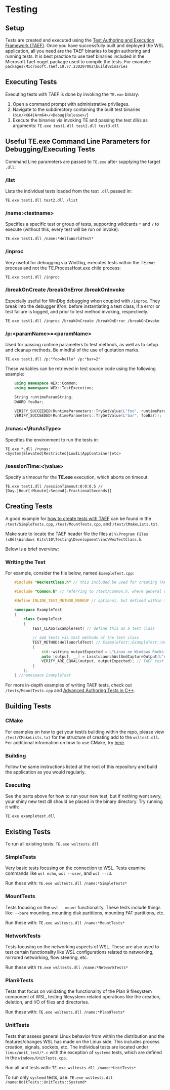 # Testing

## Setup

Tests are created and executed using the [Test Authoring and Execution Framework (TAEF)](https://docs.microsoft.com/windows-hardware/drivers/taef/). Once you have successfully built and deployed the WSL application, all you need are the TAEF binaries to begin authoring and running tests. It is best practice to use taef binaries included in the Microsoft.Taef nuget package used to compile the tests. For example: `packages\Microsoft.Taef.10.77.230207002\build\Binaries`

## Executing Tests

Executing tests with TAEF is done by invoking the `TE.exe` binary:

1. Open a command prompt with administrative privileges.
2. Navigate to the subdirectory containing the built test binaries (`bin/<X64|Arm64>/<Debug|Release>/`)
3. Execute the binaries via invoking TE and passing the test dll/s as arguments: `TE.exe test1.dll test2.dll test3.dll`

## Useful **TE.exe** Command Line Parameters for Debugging/Executing Tests

Command Line parameters are passed to `TE.exe` after supplying the target `.dll`:

### **/list**

Lists the individual tests loaded from the test `.dll` passed in:

`TE.exe test1.dll test2.dll /list`

### **/name:\<testname\>**

Specifies a specific test or group of tests, supporting wildcards `*` and `?` to execute (without this, every test will be run on invoke):

`TE.exe test1.dll /name:*HelloWorldTest*`

### **/inproc**

Very useful for debugging via WinDbg, executes tests within the TE.exe process and not the TE.ProcessHost.exe child process:

`TE.exe test1.dll /inproc`

### **/breakOnCreate /breakOnError /breakOnInvoke**

Especially useful for WinDbg debugging when coupled with `/inproc`. They break into the debugger if/on: before instantiating a test class, if a error or test failure is logged, and prior to test method invoking, respectively.

`TE.exe test1.dll /inproc /breakOnCreate /breakOnError /breakOnInvoke`

### **/p:\<paramName\>=\<paramName\>**

Used for passing runtime parameters to test methods, as well as to setup and cleanup methods. Be mindful of the use of quotation marks.

`TE.exe test1.dll /p:"foo=hello" /p:"bar=2"`

These variables can be retrieved in test source code using the following example:

```cpp
    using namespace WEX::Common;
    using namespace WEX::TestExecution;

    String runtimeParamString;
    DWORD fooBar;

    VERIFY_SUCCEEDED(RuntimeParameters::TryGetValue(L"foo", runtimeParamString));
    VERIFY_SUCCEEDED(RuntimeParameters::TryGetValue(L"bar", fooBar));
```

### **/runas:<\RunAsType\>**

Specifies the environment to run the tests in:

`TE.exe *.dll /runas:<System|Elevated|Restricted|LowIL|AppContainer|etc>`

### **/sessionTime:<\value\>**

Specify a timeout for the **TE.exe** execution, which aborts on timeout.

`TE.exe test1.dll /sessionTimeout:0:0:0.5 // [Day.]Hour[:Minute[:Second[.FractionalSeconds]]`

## Creating Tests

A good example for [how to create tests with TAEF](https://docs.microsoft.com/windows-hardware/drivers/taef/authoring-tests-in-c--) can be found in the `/test/SimpleTests.cpp`, `/test/MountTests.cpp`, and `/test/CMakeLists.txt`.

Make sure to locate the TAEF header file the files at `%\Program Files (x86)\Windows Kits\10\Testing\Development\inc\WexTestClass.h`.

Below is a brief overview:

### Writing the Test

For example, consider the file below, named `ExampleTest.cpp`:

```cpp
    #include "WexTestClass.h" // this included be used for creating TAEF tests classes

    #include "Common.h" // referring to /test/Common.h, where general utility functions for interacting with WSL in regards to testing reside

    #define INLINE_TEST_METHOD_MARKUP // optional, but defined within the directory cmake build instructions. this is the practice that the pre-existing tests use

    namespace ExampleTest
    {
        class ExampleTest
        {
            TEST_CLASS(ExampleTest) // define this as a test class

            // add tests via test methods of the test class
            TEST_METHOD(HelloWorldTest) // ExampleTest::ExampleTest::HelloWorldTest
            {
                std::wstring outputExpected = L"Linux on Windows Rocks!\n";
                auto [output, __] = LxsstuLaunchWslAndCaptureOutput(L"echo Linux on Windows Rocks!"); // from /test/Common.h
                VERIFY_ARE_EQUAL(output, outputExpected); // TAEF test method that passes if both are equal, and fails otherwise.
            }
        };
    } //namespace ExampleTest
```

For more in-depth examples of writing TAEF tests, check out `/tests/MountTests.cpp` and [Advanced Authoring Tests in C++](https://docs.microsoft.com/windows-hardware/drivers/taef/authoring-tests-in-c--#advanced-authoring-tests-in-c).

## Building Tests

### CMake

For examples on how to get your test/s building within the repo, please view `/test/CMakeLists.txt` for the structure of creating add to the `wsltest.dll`. For additional information on how to use CMake, try [here](https://cmake.org/documentation/).

### Building

Follow the same instructions listed at the root of this repository and build the application as you would regularly.

### Executing

See the parts above for how to run your new test, but if nothing went awry, your shiny new test dll should be placed in the binary directory. Try running it with:

`TE.exe exampletest.dll`

## Existing Tests

To run all existing tests: `TE.exe wsltests.dll`

### SimpleTests

Very basic tests focusing on the connection to WSL. Tests examine commands like `wsl echo`, `wsl --user`, and `wsl --cd`.

Run these with: `TE.exe wsltests.dll /name:*SimpleTests*`

### MountTests

Tests focusing on the `wsl --mount` functionality. These tests include things like: `--bare` mounting, mounting disk partitions, mounting FAT partitions, etc.

Run these with: `TE.exe wsltests.dll /name:*MountTests*`
### NetworkTests

Tests focusing on the networking aspects of WSL. These are also used to test certain functionality like WSL configurations related to networking, mirrored networking, flow steering, etc.

Run these with `TE.exe wsltests.dll /name:*NetworkTests*`
### Plan9Tests

Tests that focus on validating the functionality of the Plan 9 filesystem component of WSL, testing filesystem-related operations like the creation, deletion, and I/O of files and directories.

Run these with: `TE.exe wsltests.dll /name:*Plan9Tests*`

### UnitTests

Tests that assess general Linux behavior from within the distribution and the features/changes WSL has made on the Linux side. This includes process creation, signals, sockets, etc.
The individual tests are located under `linux/unit_test/*.c` with the exception of `systemd` tests, which are defined in the `windows/UnitTests.cpp`.

Run all unit tests with: `TE.exe wsltests.dll /name:*UnitTests*`

To run only `systemd` tests, use: `TE.exe wsltests.dll /name:UnitTests::UnitTests::Systemd*`
